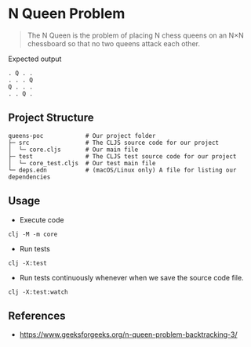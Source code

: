 # N Queen Problem

> The N Queen is the problem of placing N chess queens on an N×N chessboard so that no two queens attack each other.

Expected output

```
. Q . .
. . . Q 
Q . . .
. . Q . 
```

## Project Structure
```
queens-poc            # Our project folder
├─ src                # The CLJS source code for our project
│  └─ core.cljs       # Our main file
├─ test               # The CLJS test source code for our project
│  └─ core_test.cljs  # Our test main file
└─ deps.edn           # (macOS/Linux only) A file for listing our dependencies
```

## Usage

- Execute code
```shell
clj -M -m core
```

- Run tests
```shell
clj -X:test
```

- Run tests continuously whenever when we save the source code file. 
```shell
clj -X:test:watch
```

## References

- https://www.geeksforgeeks.org/n-queen-problem-backtracking-3/
